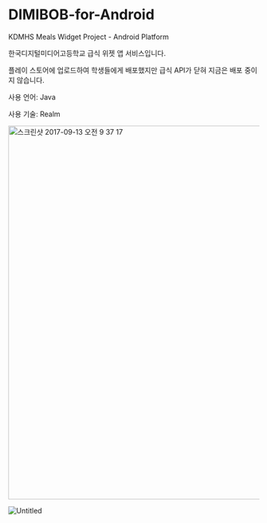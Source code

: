 # DIMIBOB-for-Android
KDMHS Meals Widget Project - Android Platform

한국디지털미디어고등학교 급식 위젯 앱 서비스입니다.

플레이 스토어에 업로드하여 학생들에게 배포했지만 급식 API가 닫혀 지금은 배포 중이지 않습니다.

사용 언어: Java

사용 기술: Realm

<img width="750" alt="스크린샷 2017-09-13 오전 9 37 17" src="https://user-images.githubusercontent.com/15646373/191774348-144dc578-0ac1-4212-a7c2-4ef2befc5a7f.png">

![Untitled](https://user-images.githubusercontent.com/15646373/191780934-b140c6b7-1fbb-4198-9b52-008e9e9dec8b.jpg)
